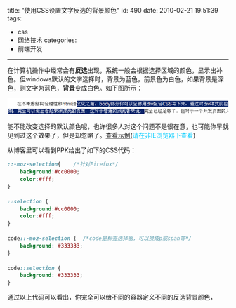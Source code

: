 title: "使用CSS设置文字反选的背景颜色"
id: 490
date: 2010-02-21 19:51:39
tags:
- css
- 网络技术
categories:
- 前端开发
---
在计算机操作中经常会有**反选**出现，系统一般会根据选择区域的颜色，显示出补色。但windows默认的文字选择时，背景为蓝色，前景色为白色，如果背景是深色，则文字为蓝色，**背景**变成白色。如下图所示：

[![反选默认样式](/uploads/2010/02/b201022115279.gif "反选默认样式")](/uploads/2010/02/b201022115279.gif)

能不能改变选择的默认颜色呢，也许很多人对这个问题不是很在意，也可能你早就见到过这个效果了，但是却忽略了。[查看示例](http://www.quirksmode.org/css/selection.html)(<span style="color: #00ccff;">请在非IE浏览器下查看</span>)

从博客里可以看到PPK给出了如下的CSS代码：

```css
::-moz-selection{    /*针对Firefox*/
    background:#cc0000;
    color:#fff;
}

::selection {
    background:#cc0000;
    color:#fff;
}

code::-moz-selection {  /*code是标签选择器，可以换成p或span等*/
    background: #333333;
}

code::selection {
    background: #333333;
}
```
通过以上代码可以看出，你完全可以给不同的容器定义不同的反选背景颜色，
